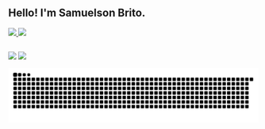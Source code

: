 ﻿## Hello! I'm Samuelson Brito.
<div>
  <a href="https://github.com/samuelsonbrito">
  <img height="168em" src="https://github-readme-stats.vercel.app/api?username=samuelsonbrito&show_icons=true&theme=dark&include_all_commits=true&count_private=true"/>
  <img height="168em" src="https://github-readme-stats.vercel.app/api/top-langs/?username=samuelsonbrito&layout=compact&langs_count=7&theme=dark"/>
</div>
  
##
 
<div> 
  <a href = "mailto:samuelsonma@gmail.com"><img src="https://img.shields.io/badge/-Gmail-%23333?style=for-the-badge&logo=gmail&logoColor=white" target="_blank"></a>
  <a href="https://www.linkedin.com/in/samuelsonbrito/" target="_blank"><img src="https://img.shields.io/badge/-LinkedIn-%230077B5?style=for-the-badge&logo=linkedin&logoColor=white" target="_blank"></a> 
  
  ![Snake animation](https://github.com/samuelsonbrito/samuelsonbrito/blob/output/github-contribution-grid-snake.svg)
  
</div>
